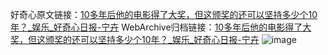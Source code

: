 好奇心原文链接：[10多年后他的电影得了大奖，但这颁奖的还可以坚持多少个10年？_娱乐_好奇心日报-宁卉](https://www.qdaily.com/articles/5996.html)
WebArchive归档链接：[10多年后他的电影得了大奖，但这颁奖的还可以坚持多少个10年？_娱乐_好奇心日报-宁卉](http://web.archive.org/web/20190623165748/https://www.qdaily.com/articles/5996.html)
![image](http://ww3.sinaimg.cn/large/007d5XDply1g3w9geviquj30u05r4qv5)